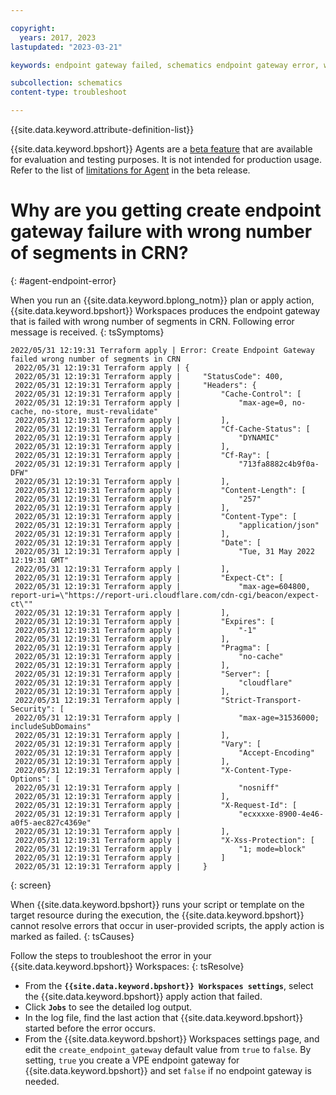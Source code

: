 ```yaml
---

copyright:
  years: 2017, 2023
lastupdated: "2023-03-21"

keywords: endpoint gateway failed, schematics endpoint gateway error, wrong number of segments in crn

subcollection: schematics
content-type: troubleshoot

---
```


{{site.data.keyword.attribute-definition-list}}

{{site.data.keyword.bpshort}} Agents are a [beta feature](/docs/schematics?topic=schematics-agent-beta-limitations) that are available for evaluation and testing purposes. It is not intended for production usage. Refer to the list of [limitations for Agent](/docs/schematics?topic=schematics-agent-beta-limitations) in the beta release.

# Why are you getting create endpoint gateway failure with wrong number of segments in CRN?
{: #agent-endpoint-error}

When you run an {{site.data.keyword.bplong_notm}} plan or apply action, {{site.data.keyword.bpshort}} Workspaces produces the endpoint gateway that is failed with wrong number of segments in CRN. Following error message is received.
{: tsSymptoms}

```text
2022/05/31 12:19:31 Terraform apply | Error: Create Endpoint Gateway failed wrong number of segments in CRN
 2022/05/31 12:19:31 Terraform apply | {
 2022/05/31 12:19:31 Terraform apply |     "StatusCode": 400,
 2022/05/31 12:19:31 Terraform apply |     "Headers": {
 2022/05/31 12:19:31 Terraform apply |         "Cache-Control": [
 2022/05/31 12:19:31 Terraform apply |             "max-age=0, no-cache, no-store, must-revalidate"
 2022/05/31 12:19:31 Terraform apply |         ],
 2022/05/31 12:19:31 Terraform apply |         "Cf-Cache-Status": [
 2022/05/31 12:19:31 Terraform apply |             "DYNAMIC"
 2022/05/31 12:19:31 Terraform apply |         ],
 2022/05/31 12:19:31 Terraform apply |         "Cf-Ray": [
 2022/05/31 12:19:31 Terraform apply |             "713fa8882c4b9f0a-DFW"
 2022/05/31 12:19:31 Terraform apply |         ],
 2022/05/31 12:19:31 Terraform apply |         "Content-Length": [
 2022/05/31 12:19:31 Terraform apply |             "257"
 2022/05/31 12:19:31 Terraform apply |         ],
 2022/05/31 12:19:31 Terraform apply |         "Content-Type": [
 2022/05/31 12:19:31 Terraform apply |             "application/json"
 2022/05/31 12:19:31 Terraform apply |         ],
 2022/05/31 12:19:31 Terraform apply |         "Date": [
 2022/05/31 12:19:31 Terraform apply |             "Tue, 31 May 2022 12:19:31 GMT"
 2022/05/31 12:19:31 Terraform apply |         ],
 2022/05/31 12:19:31 Terraform apply |         "Expect-Ct": [
 2022/05/31 12:19:31 Terraform apply |             "max-age=604800, report-uri=\"https://report-uri.cloudflare.com/cdn-cgi/beacon/expect-ct\""
 2022/05/31 12:19:31 Terraform apply |         ],
 2022/05/31 12:19:31 Terraform apply |         "Expires": [
 2022/05/31 12:19:31 Terraform apply |             "-1"
 2022/05/31 12:19:31 Terraform apply |         ],
 2022/05/31 12:19:31 Terraform apply |         "Pragma": [
 2022/05/31 12:19:31 Terraform apply |             "no-cache"
 2022/05/31 12:19:31 Terraform apply |         ],
 2022/05/31 12:19:31 Terraform apply |         "Server": [
 2022/05/31 12:19:31 Terraform apply |             "cloudflare"
 2022/05/31 12:19:31 Terraform apply |         ],
 2022/05/31 12:19:31 Terraform apply |         "Strict-Transport-Security": [
 2022/05/31 12:19:31 Terraform apply |             "max-age=31536000; includeSubDomains"
 2022/05/31 12:19:31 Terraform apply |         ],
 2022/05/31 12:19:31 Terraform apply |         "Vary": [
 2022/05/31 12:19:31 Terraform apply |             "Accept-Encoding"
 2022/05/31 12:19:31 Terraform apply |         ],
 2022/05/31 12:19:31 Terraform apply |         "X-Content-Type-Options": [
 2022/05/31 12:19:31 Terraform apply |             "nosniff"
 2022/05/31 12:19:31 Terraform apply |         ],
 2022/05/31 12:19:31 Terraform apply |         "X-Request-Id": [
 2022/05/31 12:19:31 Terraform apply |             "ecxxxxe-8900-4e46-a0f5-aec827c4369e"
 2022/05/31 12:19:31 Terraform apply |         ],
 2022/05/31 12:19:31 Terraform apply |         "X-Xss-Protection": [
 2022/05/31 12:19:31 Terraform apply |             "1; mode=block"
 2022/05/31 12:19:31 Terraform apply |         ]
 2022/05/31 12:19:31 Terraform apply |     }
```
{: screen}

When {{site.data.keyword.bpshort}} runs your script or template on the target resource during the execution, the {{site.data.keyword.bpshort}} cannot resolve errors that occur in user-provided scripts, the apply action is marked as failed.
{: tsCauses}

Follow the steps to troubleshoot the error in your {{site.data.keyword.bpshort}} Workspaces:
{: tsResolve}

- From the **`{{site.data.keyword.bpshort}} Workspaces settings`**, select the {{site.data.keyword.bpshort}} apply action that failed.
- Click **`Jobs`** to see the detailed log output.
- In the log file, find the last action that {{site.data.keyword.bpshort}} started before the error occurs. 
- From the {{site.data.keyword.bpshort}} Workspaces settings page, and edit the `create_endpoint_gateway` default value from `true` to `false`. By setting, `true` you create a VPE endpoint gateway for {{site.data.keyword.bpshort}} and set `false` if no endpoint gateway is needed.
